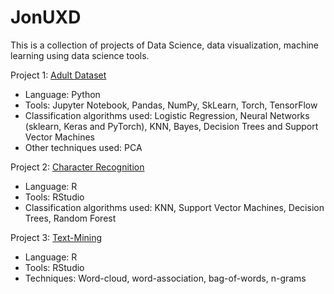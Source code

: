 # JonUXD

This is a collection of projects of Data Science, data visualization, machine learning using data science tools.

Project 1: [Adult Dataset](https://github.com/JonUXD/JonUXD/blob/master/Adult/Project%20with%20outputs.pdf)  
  - Language: Python  
  - Tools: Jupyter Notebook, Pandas, NumPy, SkLearn, Torch, TensorFlow  
  - Classification algorithms used: Logistic Regression, Neural Networks (sklearn, Keras and PyTorch), KNN, Bayes, Decision Trees and Support Vector Machines  
  - Other techniques used: PCA  

Project 2: [Character Recognition](https://github.com/JonUXD/JonUXD/blob/master/Character%20Recognition/Character_recognition_export.pdf)  
  - Language: R  
  - Tools: RStudio  
  - Classification algorithms used: KNN, Support Vector Machines, Decision Trees, Random Forest  

Project 3: [Text-Mining](https://github.com/JonUXD/JonUXD/blob/master/Data%20Breaches/Data_breaches_text_mining_output.pdf)  
  - Language: R  
  - Tools: RStudio  
  - Techniques: Word-cloud, word-association, bag-of-words, n-grams  
